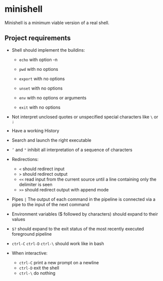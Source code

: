 # minishell

Minishell is a minimum viable version of a real shell.

## Project requirements
- Shell should implement the buildins:
  - `echo` with option -n
  
  - `pwd` with no options
  - `export` with no options
  - `unset` with no options
  - `env` with no options or arguments
  - `exit` with no options

- Not interpret unclosed quotes or unspecified special characters like `\` or `;`
- Have a working History
- Search and launch the right executable
- `’`  and  `"`  inhibit all interpretation of a sequence of characters
- Redirections:
   - `<`   should redirect input
   - `>`   should redirect output
   - `<<` read input from the current source until a line containing only the delimiter is seen
   - `>>` should redirect output with append mode
- Pipes `|` The output of each command in the pipeline is connected via a pipe to the
input of the next command
- Environment variables ($ followed by characters) should expand to their values
- `$?` should expand to the exit status of the most recently executed foreground pipeline
- `ctrl-C` `ctrl-D` `ctrl-\` should work like in bash
- When interactive:
   - `ctrl-C` print a new prompt on a newline
   - `ctrl-D` exit the shell
   - `ctrl-\` do nothing
